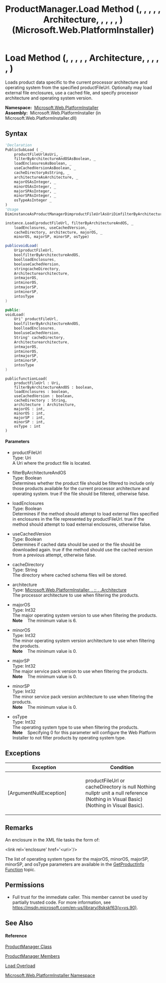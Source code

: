 ﻿---
title: ProductManager.Load Method (, , , , , Architecture, , , , , ) (Microsoft.Web.PlatformInstaller)
TOCTitle: Load Method (, , , , , Architecture, , , , , )
ms:assetid: M:Microsoft.Web.PlatformInstaller.ProductManager.Load(System.Uri,System.Boolean,System.Boolean,System.Boolean,System.String,Microsoft.Web.PlatformInstaller.Architecture,System.Int32,System.Int32,System.Int32,System.Int32,System.Int32)
ms:mtpsurl: https://msdn.microsoft.com/en-us/library/microsoft.web.platforminstaller.productmanager.load(v=VS.90)
ms:contentKeyID: 22049781
ms.date: 05/02/2012
mtps_version: v=VS.90
dev_langs:
- vb
- csharp
- c++
- jscript
api_location:
- Microsoft.Web.PlatformInstaller.dll
api_name:
- Microsoft.Web.PlatformInstaller.ProductManager.Load
api_type:
- Managed
topic_type:
- apiref
- kbSyntax
product_family_name: VS
ROBOTS: INDEX,FOLLOW
---

# Load Method (, , , , , Architecture, , , , , )

Loads product data specific to the current processor architecture and operating system from the specified productFileUrl. Optionally may load external file enclosures, use a cached file, and specify processor architecture and operating system version.

**Namespace:**  [Microsoft.Web.PlatformInstaller](microsoft-web-platforminstaller-namespace.md)  
**Assembly:**  Microsoft.Web.PlatformInstaller (in Microsoft.Web.PlatformInstaller.dll)

## Syntax

``` vb
'Declaration
PublicSubLoad ( _
    productFileUrlAsUri, _
    filterByArchitectureAndOSAsBoolean, _
    loadEnclosuresAsBoolean, _
    useCachedVersionAsBoolean, _
    cacheDirectoryAsString, _
    architectureAsArchitecture, _
    majorOSAsInteger, _
    minorOSAsInteger, _
    majorSPAsInteger, _
    minorSPAsInteger, _
    osTypeAsInteger _
)
'Usage
DiminstanceAsProductManagerDimproductFileUrlAsUriDimfilterByArchitectureAndOSAsBooleanDimloadEnclosuresAsBooleanDimuseCachedVersionAsBooleanDimcacheDirectoryAsStringDimarchitectureAsArchitectureDimmajorOSAsIntegerDimminorOSAsIntegerDimmajorSPAsIntegerDimminorSPAsIntegerDimosTypeAsInteger

instance.Load(productFileUrl, filterByArchitectureAndOS, _
    loadEnclosures, useCachedVersion, _
    cacheDirectory, architecture, majorOS, _
    minorOS, majorSP, minorSP, osType)
```

``` csharp
publicvoidLoad(
    UriproductFileUrl,
    boolfilterByArchitectureAndOS,
    boolloadEnclosures,
    booluseCachedVersion,
    stringcacheDirectory,
    Architecturearchitecture,
    intmajorOS,
    intminorOS,
    intmajorSP,
    intminorSP,
    intosType
)
```

``` c++
public:
voidLoad(
    Uri^ productFileUrl, 
    boolfilterByArchitectureAndOS, 
    boolloadEnclosures, 
    booluseCachedVersion, 
    String^ cacheDirectory, 
    Architecturearchitecture, 
    intmajorOS, 
    intminorOS, 
    intmajorSP, 
    intminorSP, 
    intosType
)
```

``` jscript
publicfunctionLoad(
    productFileUrl : Uri, 
    filterByArchitectureAndOS : boolean, 
    loadEnclosures : boolean, 
    useCachedVersion : boolean, 
    cacheDirectory : String, 
    architecture : Architecture, 
    majorOS : int, 
    minorOS : int, 
    majorSP : int, 
    minorSP : int, 
    osType : int
)
```

#### Parameters

  - productFileUrl  
    Type: Uri  
    A Uri where the product file is located.  

<!-- end list -->

  - filterByArchitectureAndOS  
    Type: Boolean  
    Determines whether the product file should be filtered to include only those products available for the current processor architecture and operating system. true if the file should be filtered, otherwise false.  

<!-- end list -->

  - loadEnclosures  
    Type: Boolean  
    Determines if the method should attempt to load external files specified in enclosures in the file represented by productFileUrl. true if the method should attempt to load external enclosures, otherwise false.  

<!-- end list -->

  - useCachedVersion  
    Type: Boolean  
    Determines if cached data should be used or the file should be downloaded again. true if the method should use the cached version from a previous attempt, otherwise false.  

<!-- end list -->

  - cacheDirectory  
    Type: String  
    The directory where cached schema files will be stored.  

<!-- end list -->

  - architecture  
    Type: [Microsoft.Web.PlatformInstaller. . :: . .Architecture](architecture-enumeration-microsoft-web-platforminstaller.md)  
    The processor architecture to use when filtering the products.  

<!-- end list -->

  - majorOS  
    Type: Int32  
    The major operating system version to use when filtering the products.  
    **Note**    The minimum value is 6.  

<!-- end list -->

  - minorOS  
    Type: Int32  
    The minor operating system version architecture to use when filtering the products.  
    **Note**    The minimum value is 0.  

<!-- end list -->

  - majorSP  
    Type: Int32  
    The major service pack version to use when filtering the products.  
    **Note**    The minimum value is 0.  

<!-- end list -->

  - minorSP  
    Type: Int32  
    The minor service pack version architecture to use when filtering the products.  
    **Note**    The minimum value is 0.  

<!-- end list -->

  - osType  
    Type: Int32  
    The operating system type to use when filtering the products.  
    **Note**    Specifying 0 for this parameter will configure the Web Platform Installer to not filter products by operating system type.  

## Exceptions

<table>
<colgroup>
<col style="width: 50%" />
<col style="width: 50%" />
</colgroup>
<thead>
<tr class="header">
<th>Exception</th>
<th>Condition</th>
</tr>
</thead>
<tbody>
<tr class="odd">
<td>[ArgumentNullException]</td>
<td><p>productFileUrl or cacheDirectory is null Nothing nullptr unit a null reference (Nothing in Visual Basic) (Nothing in Visual Basic).</p></td>
</tr>
</tbody>
</table>


## Remarks

An enclosure in the XML file tasks the form of:

\<link rel='enclosure' href='\<uri\>'/\>

The list of operating system types for the majorOS, minorOS, majorSP, minorSP, and osType parameters are available in the [GetProductInfo Function](http://go.microsoft.com/fwlink/?linkid=163824) topic.

## Permissions

  - Full trust for the immediate caller. This member cannot be used by partially trusted code. For more information, see <https://msdn.microsoft.com/en-us/library/8skskf63(v=vs.90)>.

## See Also

#### Reference

[ProductManager Class](productmanager-class-microsoft-web-platforminstaller.md)

[ProductManager Members](productmanager-members-microsoft-web-platforminstaller.md)

[Load Overload](productmanager-load-method-microsoft-web-platforminstaller.md)

[Microsoft.Web.PlatformInstaller Namespace](microsoft-web-platforminstaller-namespace.md)

